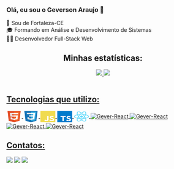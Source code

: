 ### Olá, eu sou o Geverson Araujo 👋

🌆 Sou de Fortaleza-CE <br>
🎓 Formando em Análise e Desenvolvimento de Sistemas <br>
👨‍💻 Desenvolvedor Full-Stack Web<br>

<div align="center">
  <h2>Minhas estatísticas:</h2>
  <a href="https://github.com/geversonfernandes">
  <img height="180em" src="https://github-readme-stats.vercel.app/api?username=geversonfernandes&show_icons=true&theme=dark&include_all_commits=true&count_private=true"/>
  <img height="180em" src="https://github-readme-stats.vercel.app/api/top-langs/?username=geversonfernandes&layout=compact&langs_count=7&theme=dark"/>
</div>
  
  <div style="display: inline_block"><br>
    <h2>Tecnologias que utilizo:</h2>
    <img align="center" alt="Gever-HTML" height="30" width="40" src="https://raw.githubusercontent.com/devicons/devicon/master/icons/html5/html5-original.svg">
    <img align="center" alt="Gever-CSS" height="30" width="40" src="https://raw.githubusercontent.com/devicons/devicon/master/icons/css3/css3-original.svg">
    <img align="center" alt="Gever-Js" height="30" width="40" src="https://raw.githubusercontent.com/devicons/devicon/master/icons/javascript/javascript-plain.svg">
    <img align="center" alt="Gever-Ts" height="30" width="40" src="https://raw.githubusercontent.com/devicons/devicon/master/icons/typescript/typescript-plain.svg">
    <img align="center" alt="Gever-React" height="30" width="40" src="https://raw.githubusercontent.com/devicons/devicon/master/icons/react/react-original.svg">
    <img align="center" alt="Gever-React" height="30" width="40" src="https://cdn.jsdelivr.net/gh/devicons/devicon/icons/nodejs/nodejs-original.svg">
    <img align="center" alt="Gever-React" height="30" width="40" src="https://cdn.jsdelivr.net/gh/devicons/devicon/icons/postgresql/postgresql-original-wordmark.svg">
    <img align="center" alt="Gever-React" height="30" width="40" src="https://cdn.jsdelivr.net/gh/devicons/devicon/icons/java/java-original-wordmark.svg">
    <img align="center" alt="Gever-React" height="30" width="40" src="https://cdn.jsdelivr.net/gh/devicons/devicon/icons/spring/spring-original-wordmark.svg">
</div>

<div>
  <h2>Contatos:</h2>
  <a href = "mailto:gever.fernandes@gmail.com"><img src="https://img.shields.io/badge/-Gmail-%23333?style=for-the-badge&logo=gmail&logoColor=white" target="_blank"></a>
  <a href="https://www.linkedin.com/in/geverson-araujo-12a497212/" target="_blank"><img src="https://img.shields.io/badge/-LinkedIn-%230077B5?style=for-the-badge&logo=linkedin&logoColor=white" target="_blank"></a> 
  <a href="https://instagram.com/geverson_a" target="_blank"><img src="https://img.shields.io/badge/-Instagram-%23E4405F?style=for-the-badge&logo=instagram&logoColor=white" target="_blank"></a>
</div>

